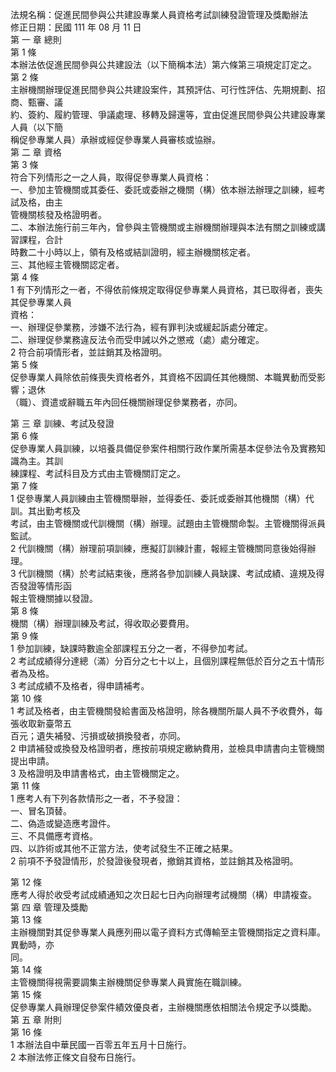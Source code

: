 法規名稱：促進民間參與公共建設專業人員資格考試訓練發證管理及獎勵辦法  
修正日期：民國 111 年 08 月 11 日  
第 一 章 總則  
第 1 條  
本辦法依促進民間參與公共建設法（以下簡稱本法）第六條第三項規定訂定之。  
第 2 條  
主辦機關辦理促進民間參與公共建設案件，其預評估、可行性評估、先期規劃、招商、甄審、議  
約、簽約、履約管理、爭議處理、移轉及歸還等，宜由促進民間參與公共建設專業人員（以下簡  
稱促參專業人員）承辦或經促參專業人員審核或協辦。  
第 二 章 資格  
第 3 條  
符合下列情形之一之人員，取得促參專業人員資格：  
一、參加主管機關或其委任、委託或委辦之機關（構）依本辦法辦理之訓練，經考試及格，由主  
管機關核發及格證明者。  
二、本辦法施行前三年內，曾參與主管機關或主辦機關辦理與本法有關之訓練或講習課程，合計  
時數二十小時以上，領有及格或結訓證明，經主辦機關核定者。  
三、其他經主管機關認定者。  
第 4 條  
1 有下列情形之一者，不得依前條規定取得促參專業人員資格，其已取得者，喪失其促參專業人員  
資格：  
一、辦理促參業務，涉嫌不法行為，經有罪判決或緩起訴處分確定。  
二、辦理促參業務違反法令而受申誡以外之懲戒（處）處分確定。  
2 符合前項情形者，並註銷其及格證明。  
第 5 條  
促參專業人員除依前條喪失資格者外，其資格不因調任其他機關、本職異動而受影響；退休  
（職）、資遣或辭職五年內回任機關辦理促參業務者，亦同。  


第 三 章 訓練、考試及發證  
第 6 條  
促參專業人員訓練，以培養具備促參案件相關行政作業所需基本促參法令及實務知識為主。其訓  
練課程、考試科目及方式由主管機關訂定之。  
第 7 條  
1 促參專業人員訓練由主管機關舉辦，並得委任、委託或委辦其他機關（構）代訓。其出勤考核及  
考試，由主管機關或代訓機關（構）辦理。試題由主管機關命製。主管機關得派員監試。  
2 代訓機關（構）辦理前項訓練，應擬訂訓練計畫，報經主管機關同意後始得辦理。  
3 代訓機關（構）於考試結束後，應將各參加訓練人員缺課、考試成績、違規及得否發證等情形函  
報主管機關據以發證。  
第 8 條  
機關（構）辦理訓練及考試，得收取必要費用。  
第 9 條  
1 參加訓練，缺課時數逾全部課程五分之一者，不得參加考試。  
2 考試成績得分達總（滿）分百分之七十以上，且個別課程無低於百分之五十情形者為及格。  
3 考試成績不及格者，得申請補考。  
第 10 條  
1 考試及格者，由主管機關發給書面及格證明，除各機關所屬人員不予收費外，每張收取新臺幣五  
百元；遺失補發、污損或破損換發者，亦同。  
2 申請補發或換發及格證明者，應按前項規定繳納費用，並檢具申請書向主管機關提出申請。  
3 及格證明及申請書格式，由主管機關定之。  
第 11 條  
1 應考人有下列各款情形之一者，不予發證：  
一、冒名頂替。  
二、偽造或變造應考證件。  
三、不具備應考資格。  
四、以詐術或其他不正當方法，使考試發生不正確之結果。  
2 前項不予發證情形，於發證後發現者，撤銷其資格，並註銷其及格證明。  


第 12 條  
應考人得於收受考試成績通知之次日起七日內向辦理考試機關（構）申請複查。  
第 四 章 管理及獎勵  
第 13 條  
主辦機關對其促參專業人員應列冊以電子資料方式傳輸至主管機關指定之資料庫。異動時，亦  
同。  
第 14 條  
主管機關得視需要調集主辦機關促參專業人員實施在職訓練。  
第 15 條  
促參專業人員辦理促參案件績效優良者，主辦機關應依相關法令規定予以獎勵。  
第 五 章 附則  
第 16 條  
1 本辦法自中華民國一百零五年五月十日施行。  
2 本辦法修正條文自發布日施行。  


